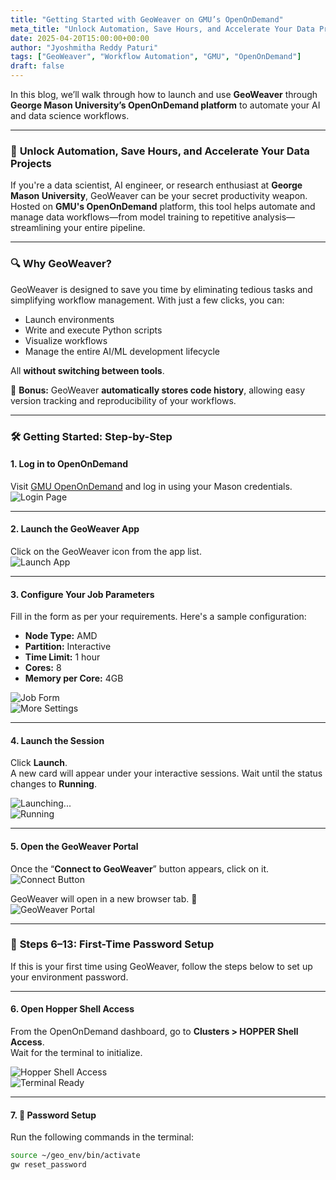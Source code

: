 ```yaml
---
title: "Getting Started with GeoWeaver on GMU’s OpenOnDemand"
meta_title: "Unlock Automation, Save Hours, and Accelerate Your Data Projects"
date: 2025-04-20T15:00:00+00:00
author: "Jyoshmitha Reddy Paturi"
tags: ["GeoWeaver", "Workflow Automation", "GMU", "OpenOnDemand"]
draft: false
---
```


In this blog, we’ll walk through how to launch and use **GeoWeaver** through **George Mason University’s OpenOnDemand platform** to automate your AI and data science workflows.

---

### 🚀 **Unlock Automation, Save Hours, and Accelerate Your Data Projects**

If you're a data scientist, AI engineer, or research enthusiast at **George Mason University**, GeoWeaver can be your secret productivity weapon. Hosted on **GMU's OpenOnDemand** platform, this tool helps automate and manage data workflows—from model training to repetitive analysis—streamlining your entire pipeline.

---

### 🔍 **Why GeoWeaver?**

GeoWeaver is designed to save you time by eliminating tedious tasks and simplifying workflow management. With just a few clicks, you can:
- Launch environments  
- Write and execute Python scripts  
- Visualize workflows  
- Manage the entire AI/ML development lifecycle  

All **without switching between tools**.

🧠 **Bonus:** GeoWeaver **automatically stores code history**, allowing easy version tracking and reproducibility of your workflows.

---

### 🛠️ **Getting Started: Step-by-Step**

#### **1. Log in to OpenOnDemand**
Visit [GMU OpenOnDemand](https://ondemand.orc.gmu.edu) and log in using your Mason credentials.  
![Login Page](https://github.com/JYOSHREDDY/geoweaver-site/blob/main/assets/images/hopper_blog_imgs/hopper1.png)

---

#### **2. Launch the GeoWeaver App**
Click on the GeoWeaver icon from the app list.  
![Launch App](https://github.com/JYOSHREDDY/geoweaver-site/blob/main/assets/images/hopper_blog_imgs/hop2.png)

---

#### **3. Configure Your Job Parameters**
Fill in the form as per your requirements. Here's a sample configuration:

- **Node Type:** AMD  
- **Partition:** Interactive  
- **Time Limit:** 1 hour  
- **Cores:** 8  
- **Memory per Core:** 4GB  

![Job Form](https://github.com/JYOSHREDDY/geoweaver-site/blob/main/assets/images/hopper_blog_imgs/hop4.png)  
![More Settings](https://github.com/JYOSHREDDY/geoweaver-site/blob/main/assets/images/hopper_blog_imgs/hop5.png)

---

#### **4. Launch the Session**
Click **Launch**.  
A new card will appear under your interactive sessions. Wait until the status changes to **Running**.

![Launching...](https://github.com/JYOSHREDDY/geoweaver-site/blob/main/assets/images/hopper_blog_imgs/hop6.png)  
![Running](https://github.com/JYOSHREDDY/geoweaver-site/blob/main/assets/images/hopper_blog_imgs/hop7.png)

---

#### **5. Open the GeoWeaver Portal**
Once the “**Connect to GeoWeaver**” button appears, click on it.  
![Connect Button](https://github.com/JYOSHREDDY/geoweaver-site/blob/main/assets/images/hopper_blog_imgs/hop8.png)

GeoWeaver will open in a new browser tab. 🎉  
![GeoWeaver Portal](https://github.com/JYOSHREDDY/geoweaver-site/blob/main/assets/images/hopper_blog_imgs/hop3.png)

---

### 🔐 **Steps 6–13: First-Time Password Setup**

If this is your first time using GeoWeaver, follow the steps below to set up your environment password.

---

#### **6. Open Hopper Shell Access**
From the OpenOnDemand dashboard, go to **Clusters > HOPPER Shell Access**.  
Wait for the terminal to initialize.

![Hopper Shell Access](https://github.com/JYOSHREDDY/geoweaver-site/blob/main/assets/images/hopper_blog_imgs/hop9.png)  
![Terminal Ready](https://github.com/JYOSHREDDY/geoweaver-site/blob/main/assets/images/hopper_blog_imgs/hop16.png)

---

#### **7. 🔐 Password Setup**
Run the following commands in the terminal:

```bash
source ~/geo_env/bin/activate  
gw reset_password
